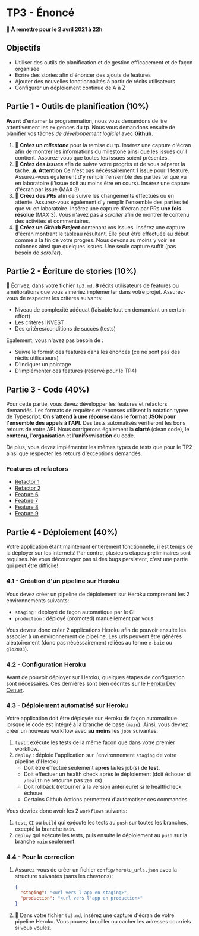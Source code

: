 # TP3 - Énoncé

:calendar: **À remettre pour le 2 avril 2021 à 22h**

## Objectifs

- Utiliser des outils de planification et de gestion efficacement et de façon organisée
- Écrire des stories afin d'énoncer des ajouts de features
- Ajouter des nouvelles fonctionnalités à partir de récits utilisateurs
- Configurer un déploiement continue de A à Z

## Partie 1 - Outils de planification (10%)

**Avant** d'entamer la programmation, nous vous demandons de lire attentivement les exigences du tp. Nous vous demandons ensuite de planifier vos tâches _de développement logiciel_ avec **Github**.

1. :scroll: **Créez un _milestone_** pour la remise du tp. Insérez une capture d'écran afin de montrer les informations du milestone ainsi que les issues qu'il contient. Assurez-vous que toutes les issues soient présentes.
2. :scroll: **Créez des _issues_** afin de suivre votre progrès et de vous séparer la tâche. :warning: **Attention** Ce n'est pas nécéssairement 1 issue pour 1 feature. Assurez-vous également d'y remplir l'ensemble des parties tel que vu en laboratoire (l'issue doit au moins être en cours). Insérez une capture d'écran par issue (MAX 3).
3. :scroll: **Créez des _PRs_** afin de suivre les changements effectués ou en attente. Assurez-vous également d'y remplir l'ensemble des parties tel que vu en laboratoire. Insérez une capture d'écran par PRs **une fois résolue** (MAX 3). Vous n'avez pas à _scroller_ afin de montrer le contenu des activités et commentaires.
4. :scroll: **Créez un _Github Project_** contenant vos issues. Insérez une capture d'écran montrant le tableau résultant. Elle peut être effectuée au début comme à la fin de votre progrès. Nous devons au moins y voir les colonnes ainsi que quelques issues. Une seule capture suffit (pas besoin de _scroller_).

## Partie 2 - Écriture de stories (10%)

:scroll: Écrivez, dans votre fichier `tp3.md`, **8** récits utilisateurs de features ou améliorations que vous aimeriez implémenter dans votre projet. Assurez-vous de respecter les critères suivants:

- Niveau de complexité adéquat (faisable tout en demandant un certain effort)
- Les critères INVEST
- Des critères/conditions de succès (tests)

Également, vous n'avez pas besoin de :

- Suivre le format des features dans les énoncés (ce ne sont pas des récits utilisateurs)
- D'indiquer un pointage
- D'implémenter ces features (réservé pour le TP4)

## Partie 3 - Code (40%)

Pour cette partie, vous devez développer les features et refactors demandés. Les formats de requêtes et réponses utilisent la notation typée de Typescript. **On s'attend à une réponse dans le format JSON pour l'ensemble des appels à l'API**. Des tests automatisés vérifieront les bons retours de votre API. Nous corrigerons également la **clarté** (clean code), le **contenu**, l'**organisation** et l'**uniformisation** du code.

De plus, vous devez implémenter les mêmes types de tests que pour le TP2 ainsi que respecter les retours d'exceptions demandés.

### Features et refactors

- [Refactor 1](./features/refactor1.md)
- [Refactor 2](./features/refactor2.md)
- [Feature 6](./features/feature6.md)
- [Feature 7](./features/feature7.md)
- [Feature 8](./features/feature8.md)
- [Feature 9](./features/feature9.md)

## Partie 4 - Déploiement (40%)

Votre application étant maintenant entièrement fonctionnelle, il est temps de la déployer sur les Internets! Par contre, plusieurs étapes préliminaires sont requises. Ne vous découragez pas si des bugs persistent, c'est une partie qui peut être difficile!

### 4.1 - Création d'un pipeline sur Heroku

Vous devez créer un pipeline de déploiement sur Heroku comprenant les 2 environnements suivants:

- `staging` : déployé de façon automatique par le CI
- `production` : déployé (promoted) manuellement par vous

Vous devrez donc créer 2 applications Heroku afin de pouvoir ensuite les associer à un environnement de pipeline. Les urls peuvent être générés aléatoirement (donc pas nécéssairement reliées au terme `e-baie` ou `glo2003`).

### 4.2 - Configuration Heroku

Avant de pouvoir déployer sur Heroku, quelques étapes de configuration sont nécessaires. Ces dernières sont bien décrites sur le [Heroku Dev Center](https://devcenter.heroku.com/articles/deploying-java).

### 4.3 - Déploiement automatisé sur Heroku

Votre application doit être déployée sur Heroku de façon automatique lorsque le code est intégré à la branche de base (`main`). Ainsi, vous devrez créer un nouveau workflow avec **au moins** les `jobs` suivantes:

1. `test` : exécute les tests de la même façon que dans votre premier workflow.
2. `deploy` : déploie l'application sur l'environnement `staging` de votre pipeline d'Heroku.
   - Doit être effectué seulement **après** la/les job(s) de **test**.
   - Doit effectuer un health check après le déploiement (doit échouer si `/health` ne retourne pas `200 OK`)
   - Doit rollback (retourner à la version antérieure) si le healthcheck échoue
   - Certains Github Actions permettent d'automatiser ces commandes

Vous devriez donc avoir les 2 `workflows` suivants:

1. `test`, `CI` ou `build` qui exécute les tests au `push` sur toutes les branches, excepté la branche `main`.
2. `deploy` qui exécute les tests, puis ensuite le déploiement au `push` sur la branche `main` seulement.

### 4.4 - Pour la correction

1. Assurez-vous de créer un fichier `config/heroku_urls.json` avec la structure suivantes (sans les chevrons):

   ```json
   {
     "staging": "<url vers l'app en staging>",
     "production": "<url vers l'app en production>"
   }
   ```

2. :scroll: Dans votre fichier `tp3.md`, insérez une capture d'écran de votre pipeline Heroku. Vous pouvez brouiller ou cacher les adresses courriels si vous voulez.

